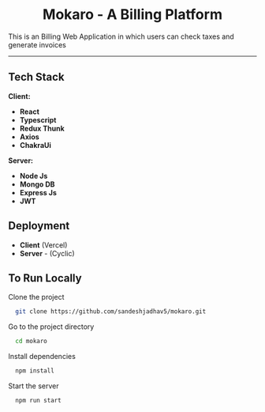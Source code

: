 <h1 align="center">Mokaro - A Billing Platform</h1>

This is an Billing Web Application in which users can check taxes and generate invoices 
<hr/>



<h2>Tech Stack</h2>

**Client:** 


- **React**
- **Typescript**
- **Redux Thunk**
- **Axios**
- **ChakraUi**

**Server:**

- **Node Js**
- **Mongo DB**
- **Express Js**
- **JWT**

## Deployment

- **Client**  (Vercel)
- **Server** - (Cyclic)

## To Run Locally

Clone the project

```bash
  git clone https://github.com/sandeshjadhav5/mokaro.git
```

Go to the project directory

```bash
  cd mokaro
```

Install dependencies

```bash
  npm install
```

Start the server

```bash
  npm run start
```





